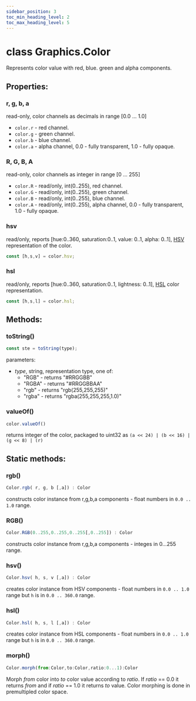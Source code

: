 ```yaml
---
sidebar_position: 3
toc_min_heading_level: 2
toc_max_heading_level: 5
---
```


# class Graphics.Color

Represents color value with red, blue. green and alpha components.

## Properties:

### r, g, b, a

read-only, color channels as decimals in range [0.0 ... 1.0]

* `color.r` - red channel.
* `color.g` - green channel.
* `color.b` - blue channel.
* `color.a` - alpha channel, 0.0 - fully transparent, 1.0 - fully opaque.

### R, G, B, A

read-only, color channels as integer in range [0 ... 255]

* `color.R` - read/only, int(0..255), red channel.
* `color.G` - read/only, int(0..255), green channel.
* `color.B` - read/only, int(0..255), blue channel.
* `color.A` - read/only, int(0..255), alpha channel, 0.0 - fully transparent, 1.0 - fully opaque.

### hsv

read/only, reports [hue:0..360, saturation:0..1, value: 0..1, alpha: 0..1], [HSV](https://en.wikipedia.org/wiki/HSL_and_HSV) representation of the color.

```js
const [h,s,v] = color.hsv; 
```

### hsl

read/only, reports [hue:0..360, saturation:0..1, lightness: 0..1], [HSL](https://en.wikipedia.org/wiki/HSL_and_HSV) color representation.

```js
const [h,s,l] = color.hsl; 
```

## Methods:

### toString()

```js
const ste = toString(type);
```

parameters:

- _type_, string, representation type, one of:
   + "RGB" - returns "#RRGGBB"
   + "RGBA" - returns "#RRGGBBAA" 
   + "rgb" - returns "rgb(255,255,255)"
   + "rgba" - returns "rgba(255,255,255,1.0)"


### valueOf()

```js
color.valueOf()
```
returns integer of the color, packaged to uint32 as `(a << 24) | (b << 16) | (g << 8) | (r)`

## Static methods:

### rgb()

```js
Color.rgb( r, g, b [,a]) : Color
```
constructs color instance from r,g,b,a components - float numbers in `0.0 .. 1.0` range.

### RGB()

```js
Color.RGB(0..255,0..255,0..255[,0..255]) : Color
```
constructs color instance from r,g,b,a components - integes in 0...255 range.

### hsv()

```js
Color.hsv( h, s, v [,a]) : Color
```
creates color instance from HSV components - float numbers in `0.0 .. 1.0` range but `h` is in `0.0 .. 360.0` range.

### hsl()

```js
Color.hsl( h, s, l [,a]) : Color
```
creates color instance from HSL components - float numbers in `0.0 .. 1.0` range but `h` is in `0.0 .. 360.0` range.

### morph()

```js
Color.morph(from:Color,to:Color,ratio:0...1):Color
```

Morph _from_ color into _to_ color value according to _ratio_. If _ratio_ == 0.0 it returns _from_ and if _ratio_ == 1.0 it returns _to_ value. Color morphing is done in premultipled color space.
